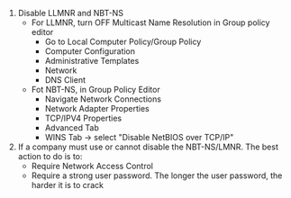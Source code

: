 
1. Disable LLMNR and NBT-NS
	- For LLMNR, turn OFF Multicast Name Resolution in Group policy editor
		- Go to Local Computer Policy/Group Policy
		- Computer Configuration
		- Administrative Templates
		- Network
		- DNS Client 
	- Fot NBT-NS, in Group Policy Editor
		- Navigate Network Connections
		- Network Adapter Properties
		- TCP/IPV4 Properties
		- Advanced Tab
		- WINS Tab -> select "Disable NetBIOS over TCP/IP"
2. If a company must use or cannot disable the NBT-NS/LMNR. The best action to do is to:
	- Require Network Access Control
	- Require a strong user password. The longer the user password, the harder it is to crack

